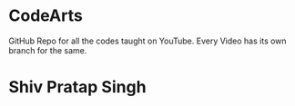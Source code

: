 # CodeArts

GitHub Repo for all the codes taught on YouTube.
Every Video has its own branch for the same.

# Shiv Pratap Singh
